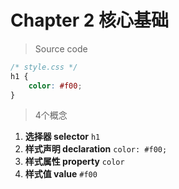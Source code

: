 # Chapter 2 核心基础

> Source code

```css
/* style.css */
h1 {
    color: #f00;
}
```

> 4个概念

1. **选择器 selector** `h1`
2. **样式声明 declaration** `color: #f00;`
2. **样式属性 property** `color`
3. **样式值 value** `#f00`